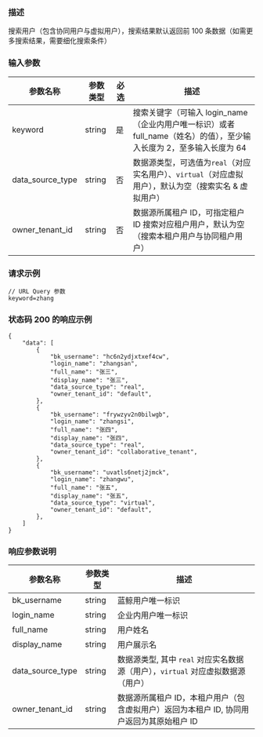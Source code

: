 ### 描述

搜索用户（包含协同用户与虚拟用户），搜索结果默认返回前 100 条数据（如需更多搜索结果，需要细化搜索条件）

### 输入参数

| 参数名称             | 参数类型   | 必选 | 描述                                                                      |
|------------------|--------|----|-------------------------------------------------------------------------|
| keyword          | string | 是  | 搜索关键字（可输入 login_name（企业内用户唯一标识）或者 full_name（姓名）的值），至少输入长度为 2，至多输入长度为 64 |
| data_source_type | string | 否  | 数据源类型，可选值为`real`（对应实名用户）、`virtual`（对应虚拟用户），默认为空（搜索实名 & 虚拟用户）            |
| owner_tenant_id  | string | 否  | 数据源所属租户 ID，可指定租户 ID 搜索对应租户用户，默认为空（搜索本租户用户与协同租户用户）                       |｜

### 请求示例

```
// URL Query 参数
keyword=zhang
```

### 状态码 200 的响应示例

```json5
{
    "data": [
        {
            "bk_username": "hc6n2ydjxtxef4cw",
            "login_name": "zhangsan",
            "full_name": "张三",
            "display_name": "张三",
            "data_source_type": "real",
            "owner_tenant_id": "default",
        },
        {
            "bk_username": "frywzyv2n0bilwgb",
            "login_name": "zhangsi",
            "full_name": "张四",
            "display_name": "张四",
            "data_source_type": "real",
            "owner_tenant_id": "collaborative_tenant",
        },
        {
            "bk_username": "uvatls6netj2jmck",
            "login_name": "zhangwu",
            "full_name": "张五",
            "display_name": "张五",
            "data_source_type": "virtual",
            "owner_tenant_id": "default",
        },
    ]
}
```

### 响应参数说明

| 参数名称             | 参数类型   | 描述                                                 |
|------------------|--------|----------------------------------------------------|
| bk_username      | string | 蓝鲸用户唯一标识                                           |
| login_name       | string | 企业内用户唯一标识                                          |
| full_name        | string | 用户姓名                                               |
| display_name     | string | 用户展示名                                              |
| data_source_type | string | 数据源类型, 其中 `real` 对应实名数据源（用户），`virtual` 对应虚拟数据源（用户） |
| owner_tenant_id  | string | 数据源所属租户 ID，本租户用户（包含虚拟用户）返回为本租户 ID, 协同用户返回为其原始租户 ID |
